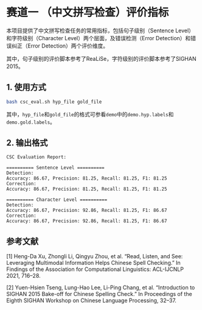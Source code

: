 # 赛道一 （中文拼写检查）评价指标

本项目提供了中文拼写检查任务的常用指标，包括句子级别（Sentence Level）和字符级别（Character Level）两个层面，及错误检测（Error Detection）和错误纠正（Error Detection）两个评价维度。

其中，句子级别的评价脚本参考了ReaLiSe，字符级别的评价脚本参考了SIGHAN 2015。

## 1. 使用方式

```bash
bash csc_eval.sh hyp_file gold_file
```
其中，`hyp_file`和`gold_file`的格式可参看`demo`中的`demo.hyp.labels`和`demo.gold.labels`。

## 2. 输出格式

```
CSC Evaluation Report:

========== Sentence Level ==========
Detection:
Accuracy: 86.67, Precision: 81.25, Recall: 81.25, F1: 81.25
Correction:
Accuracy: 86.67, Precision: 81.25, Recall: 81.25, F1: 81.25

========== Character Level ==========
Detection:
Accuracy: 86.67, Precision: 92.86, Recall: 81.25, F1: 86.67
Correction:
Accuracy: 86.67, Precision: 92.86, Recall: 81.25, F1: 86.67
```

## 参考文献
[1] Heng-Da Xu, Zhongli Li, Qingyu Zhou, et al. “Read, Listen, and See: Leveraging Multimodal Information Helps Chinese Spell Checking.” In Findings of the Association for Computational Linguistics: ACL-IJCNLP 2021, 716–28. 

[2] Yuen-Hsien Tseng, Lung-Hao Lee, Li-Ping Chang, et al. “Introduction to SIGHAN 2015 Bake-off for Chinese Spelling Check.” In Proceedings of the Eighth SIGHAN Workshop on Chinese Language Processing, 32–37.
